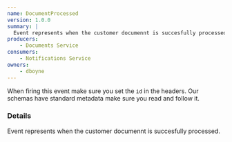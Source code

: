 ```yaml
---
name: DocumentProcessed
version: 1.0.0
summary: |
  Event represents when the customer documennt is succesfully processed.
producers:
    - Documents Service
consumers:
    - Notifications Service
owners:
    - dboyne
---
```


<Admonition>When firing this event make sure you set the `id` in the headers. Our schemas have standard metadata make sure you read and follow it.</Admonition>

### Details

Event represents when the customer documennt is succesfully processed.

<NodeGraph title="Consumer / Producer Diagram" />

<Schema />